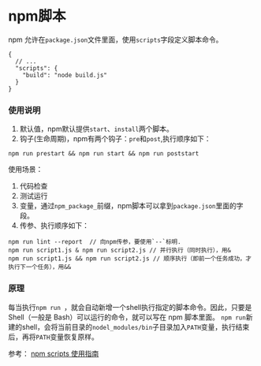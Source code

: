 # npm脚本
npm 允许在`package.json`文件里面，使用`scripts`字段定义脚本命令。
```
{
  // ...
  "scripts": {
    "build": "node build.js"
  }
}
```
### 使用说明
1. 默认值，npm默认提供`start`、`install`两个脚本。
2. 钩子(生命周期)，npm有两个钩子：`pre`和`post`,执行顺序如下：
  ```
  npm run prestart && npm run start && npm run poststart
  ```
  使用场景：
   1. 代码检查
   2. 测试运行
3. 变量，通过`npm_package_`前缀，npm脚本可以拿到`package.json`里面的字段。
4. 传参、执行顺序如下：
```shell
npm run lint --report  // 向npm传参，要使用`--`标明.
npm run script1.js & npm run script2.js // 并行执行（同时执行），用&
npm run script1.js && npm run script2.js // 顺序执行（即前一个任务成功，才执行下一个任务），用&&
```
### 原理
每当执行`npm run `，就会自动新增一个shell执行指定的脚本命令。因此，只要是 Shell（一般是 Bash）可以运行的命令，就可以写在 npm 脚本里面。
`npm run`新建的shell，会将当前目录的`nodel_modules/bin`子目录加入`PATH`变量，执行结束后，再将`PATH`变量恢复原样。




参考：
[npm scripts 使用指南](http://www.ruanyifeng.com/blog/2016/10/npm_scripts.html)